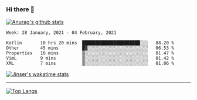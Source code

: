 ### Hi there 👋

[![Anurag's github stats](https://github-readme-stats.vercel.app/api?username=jinserrr&show_icons=true)](https://github.com/anuraghazra/github-readme-stats)


<!--START_SECTION:waka-->
```text
Week: 28 January, 2021 - 04 February, 2021

Kotlin       10 hrs 20 mins  ██████████████████████░░░   88.20 % 
Other        45 mins         █▓░░░░░░░░░░░░░░░░░░░░░░░   06.53 % 
Properties   10 mins         ▒░░░░░░░░░░░░░░░░░░░░░░░░   01.47 % 
VimL         9 mins          ▒░░░░░░░░░░░░░░░░░░░░░░░░   01.42 % 
XML          7 mins          ▒░░░░░░░░░░░░░░░░░░░░░░░░   01.06 % 
```
<!--END_SECTION:waka-->

[![Jinser's wakatime stats](https://github-readme-stats.vercel.app/api/wakatime?username=jinser)](https://github.com/anuraghazra/github-readme-stats)

***

[![Top Langs](https://github-readme-stats.vercel.app/api/top-langs/?username=jinserrr)](https://github.com/anuraghazra/github-readme-stats)
